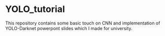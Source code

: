# YOLO_tutorial
This repository contains some basic touch on CNN and implementation of YOLO-Darknet powerpont slides which I made for university.

